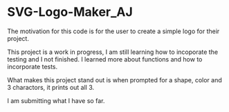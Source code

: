 # SVG-Logo-Maker_AJ

The motivation for this code is for the user to create a simple logo for their project.

This project is a work in progress, I am still learning how to incoporate the testing and I not finished.   I learned more about functions and how to incorporate tests.

What makes this project stand out is when prompted for a shape, color and 3 charactors, it prints out all 3.  

I am submitting what I have so far. 

